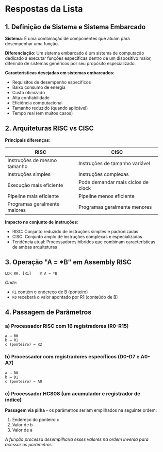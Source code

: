 # Respostas da Lista

## 1. Definição de Sistema e Sistema Embarcado

**Sistema**: É uma combinação de componentes que atuam para desempenhar uma função.

**Diferenciação**: Um sistema embarcado é um sistema de computação dedicado a executar funções específicas dentro de um dispositivo maior, diferindo de sistemas genéricos por seu propósito especializado.

**Características desejadas em sistemas embarcados**:
- Requisitos de desempenho específicos
- Baixo consumo de energia
- Custo otimizado
- Alta confiabilidade
- Eficiência computacional
- Tamanho reduzido (quando aplicável)
- Tempo real (em muitos casos)

## 2. Arquiteturas RISC vs CISC

**Principais diferenças**:

| **RISC** | **CISC** |
|----------|----------|
| Instruções de mesmo tamanho | Instruções de tamanho variável |
| Instruções simples | Instruções complexas |
| Execução mais eficiente | Pode demandar mais ciclos de clock |
| Pipeline mais eficiente | Pipeline menos eficiente |
| Programas geralmente maiores | Programas geralmente menores |

**Impacto no conjunto de instruções**:
- RISC: Conjunto reduzido de instruções simples e padronizadas
- CISC: Conjunto amplo de instruções complexas e especializadas
- Tendência atual: Processadores híbridos que combinam características de ambas arquiteturas

## 3. Operação "A = *B" em Assembly RISC

```assembly
LDR R0, [R1]    @ A = *B
```

*Onde:*
- `R1` contém o endereço de B (ponteiro)
- `R0` receberá o valor apontado por R1 (conteúdo de B)

## 4. Passagem de Parâmetros

### a) Processador RISC com 16 registradores (R0-R15)
```
a → R0
b → R1
c (ponteiro) → R2
```

### b) Processador com registradores específicos (D0-D7 e A0-A7)
```
a → D0
b → D1
c (ponteiro) → A0
```

### c) Processador HCS08 (um acumulador e registrador de índice)
**Passagem via pilha** - os parâmetros seriam empilhados na seguinte ordem:
1. Endereço do ponteiro c
2. Valor de b
3. Valor de a

*A função processa desempilharia esses valores na ordem inversa para acessar os parâmetros.*